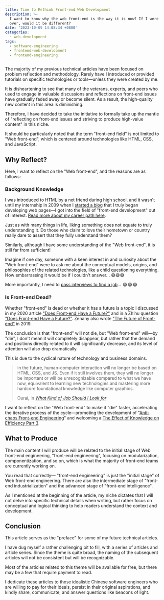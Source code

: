 ```yaml
---
title: Time to Rethink Front-end Web Development
description: >-
  I want to know why the web front-end is the way it is now? If I were to start
  over, would it be different?
date: '2023-10-09 14:08:34 +0800'
categories:
  - web-development
tags:
  - software-engineering
  - frontend-web-development
  - frontend-engineering
---
```


The majority of my previous technical articles have been focused on problem reflection and methodology. Rarely have I introduced or provided tutorials on specific technologies or tools—unless they were created by me.

It is disheartening to see that many of the veterans, experts, and peers who used to engage in valuable discussions and reflections on front-end issues have gradually faded away or become silent. As a result, the high-quality new content in this area is diminishing.

Therefore, I have decided to take the initiative to formally take up the mantle of "reflecting on front-end issues and striving to produce high-value content" in this niche.

It should be particularly noted that the term "front-end field" is not limited to "Web front-end", which is centered around technologies like HTML, CSS, and JavaScript.

## Why Reflect?

Here, I want to reflect on the "Web front-end", and the reasons are as follows:

### Background Knowledge

I was introduced to HTML by a net friend during high school, and it wasn't until my internship in 2009 when I [started a blog](/posts/brief-history-of-my-blog/) that I truly began developing web pages—I got into the field of "front-end development" out of interest. [Read more about my career path here](/posts/career-path-of-a-frontend-engineer/).

Just as with many things in life, liking something does not equate to truly understanding it. Do those who claim to love their hometown or country really dare to assert that they fully understand them?

Similarly, although I have some understanding of the "Web front-end", it is still far from sufficient!

Imagine if one day, someone with a keen interest in and curiosity about the "Web front-end" were to ask me about the conceptual models, origins, and philosophies of the related technologies, like a child questioning everything. How embarrassing it would be if I couldn't answer... 😅😅😅

More importantly, I need to [pass interviews to find a job](/posts/ready-for-phase-one/)... 😂😂😂

### Is Front-end Dead?

Whether "front-end" is dead or whether it has a future is a topic I discussed in my 2020 article ["Does Front-end Have a Future?"](https://www.zhihu.com/question/392501126/answer/1208792987) and in a Zhihu question ["Does Front-end Have a Future?"](https://www.zhihu.com/question/392501126/answer/1208792987). Zenany also wrote ["The Future of Front-end"](https://www.yuque.com/zenany/up/the_future_frontend) in 2019.

The conclusion is that "front-end" will not die, but "Web front-end" will—by "die", I don't mean it will completely disappear, but rather that the demand and positions directly related to it will significantly decrease, and its level of attention will also drop dramatically.

This is due to the cyclical nature of technology and business domains.

<blockquote>
  <p>In the future, human-computer interaction will no longer be based on HTML, CSS, and JS. Even if it still involves them, they will no longer be important or will be unrecognizable compared to what we have now, equivalent to learning new technologies and mastering more hardcore foundational knowledge like computer graphics.</p>
  <footer>Ourai, in <cite><a href="/posts/what-kind-of-job-should-i-look-for/">What Kind of Job Should I Look for</a></cite></footer>
</blockquote>

I want to reflect on the "Web front-end" to make it "die" faster, accelerating the iterative process of the cycle—promoting the development of "[Anti-chaos Front-end Engineering](https://ntks.ourai.ws/)" and welcoming a [The Effect of Knowledge on Efficiency Part 3](/posts/the-effect-of-knowledge-on-efficiency-part-3/).

## What to Produce

The main content I will produce will be related to the initial stage of Web front-end engineering, "front-end engineering", focusing on modularization, componentization, and so on, which is what the majority of front-end teams are currently working on.

You read that correctly— "front-end engineering" is just the "initial stage" of Web front-end engineering. There are also the intermediate stage of "front-end industrialization" and the advanced stage of "front-end intelligence".

As I mentioned at the beginning of the article, my niche dictates that I will not delve into specific technical details when writing, but rather focus on conceptual and logical thinking to help readers understand the context and development.

## Conclusion

This article serves as the "preface" for some of my future technical articles.

I have dug myself a rather challenging pit to fill, with a series of articles and article series. Since the theme is quite broad, the naming of the subsequent articles will not be consistent but will be recognizable.

Most of the articles related to this theme will be available for free, but there may be a few that require payment to read.

I dedicate these articles to those idealistic Chinese software engineers who are willing to pay for their ideals, persist in their original aspirations, and kindly share, communicate, and answer questions like beacons of light.